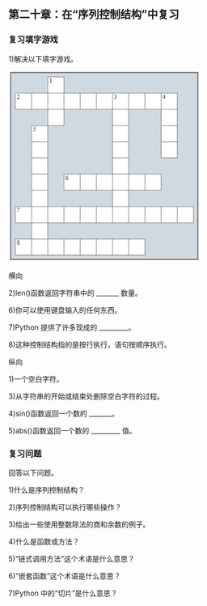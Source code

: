 ## 第二十章：在“序列控制结构”中复习

### 复习填字游戏

1)解决以下填字游戏。

![图片](img/review03-01.png)

横向

2)len()函数返回字符串中的 _______ 数量。

6)你可以使用键盘输入的任何东西。

7)Python 提供了许多现成的 _________。

8)这种控制结构指的是按行执行，语句按顺序执行。

纵向

1)一个空白字符。

3)从字符串的开始或结束处删除空白字符的过程。

4)sin()函数返回一个数的 _______。

5)abs()函数返回一个数的 _________ 值。

### 复习问题

回答以下问题。

1)什么是序列控制结构？

2)序列控制结构可以执行哪些操作？

3)给出一些使用整数除法的商和余数的例子。

4)什么是函数或方法？

5)“链式调用方法”这个术语是什么意思？

6)“嵌套函数”这个术语是什么意思？

7)Python 中的“切片”是什么意思？
